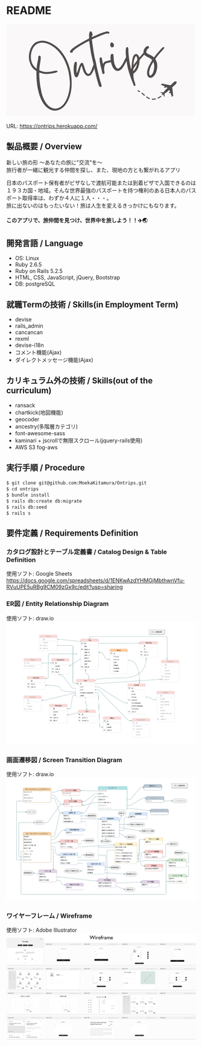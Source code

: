 # README

![image](https://github.com/MoekaKitamura/Ontrips/blob/master/app/assets/images/header_logo.png)

URL: https://ontrips.herokuapp.com/

## 製品概要 / Overview
新しい旅の形 〜あなたの旅に"交流"を〜 <br>
旅行者が一緒に観光する仲間を探し、また、現地の方とも繋がれるアプリ

日本のパスポート保有者がビザなしで渡航可能または到着ビザで入国できるのは１９３カ国・地域。そんな世界最強のパスポートを持つ権利のある日本人のパスポート取得率は、わずか４人に１人・・・。<br>
旅に出ないのはもったいない！旅は人生を変えるきっかけにもなります。<br>
#### このアプリで、旅仲間を見つけ、世界中を旅しよう！！✈️🌏

## 開発言語 / Language
- OS: Linux
- Ruby 2.6.5
- Ruby on Rails 5.2.5
- HTML, CSS, JavaScript, jQuery, Bootstrap
- DB: postgreSQL

## 就職Termの技術 / Skills(in Employment Term)
- devise
- rails_admin
- cancancan
- rexml
- devise-i18n
- コメント機能(Ajax)
- ダイレクトメッセージ機能(Ajax)

## カリキュラム外の技術 / Skills(out of the curriculum)
- ransack
- chartkick(地図機能)
- geocoder
- ancestry(多階層カテゴリ)
- font-awesome-sass
- kaminari + jscrollで無限スクロール(jquery-rails使用)
- AWS S3 fog-aws

## 実行手順 / Procedure
```
$ git clone git@github.com:MoekaKitamura/Ontrips.git
$ cd ontrips
$ bundle install
$ rails db:create db:migrate
$ rails db:seed
$ rails s
```

## 要件定義 / Requirements Definition

### カタログ設計とテーブル定義書 / Catalog Design & Table Definition
使用ソフト: Google Sheets<br>
https://docs.google.com/spreadsheets/d/1ENKwAzdYHMGjMbthwnVfu-RVuUPE5uRBg9CM09zGx9c/edit?usp=sharing

### ER図 / Entity Relationship Diagram
使用ソフト: draw.io
![image](https://github.com/MoekaKitamura/Ontrips/blob/master/docs/ER2.png)

### 画面遷移図 / Screen Transition Diagram
使用ソフト: draw.io
![image](https://github.com/MoekaKitamura/Ontrips/blob/master/docs/Screen_Transition.png)

### ワイヤーフレーム / Wireframe
使用ソフト: Adobe Illustrator
![image](https://github.com/MoekaKitamura/Ontrips/blob/master/docs/wireframe.png)
